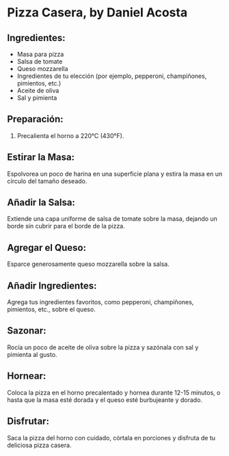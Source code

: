 <h1>Pizza Casera, by Daniel Acosta</h1>

<h2>Ingredientes:</h2>
    <ul>
        <li>Masa para pizza</li>
        <li>Salsa de tomate</li>
        <li>Queso mozzarella</li>
        <li>Ingredientes de tu elección (por ejemplo, pepperoni, champiñones, pimientos, etc.)</li>
        <li>Aceite de oliva</li>
        <li>Sal y pimienta</li>
    </ul>

<h2>Preparación:</h2>
    <ol>
        <li>Precalienta el horno a 220°C (430°F).</li>
    </ol>

<h2>Estirar la Masa:</h2>
    <p>Espolvorea un poco de harina en una superficie plana y estira la masa en un círculo del tamaño deseado.</p>

<h2>Añadir la Salsa:</h2>
    <p>Extiende una capa uniforme de salsa de tomate sobre la masa, dejando un borde sin cubrir para el borde de la pizza.</p>

<h2>Agregar el Queso:</h2>
    <p>Esparce generosamente queso mozzarella sobre la salsa.</p>

<h2>Añadir Ingredientes:</h2>
    <p>Agrega tus ingredientes favoritos, como pepperoni, champiñones, pimientos, etc., sobre el queso.</p>

<h2>Sazonar:</h2>
    <p>Rocía un poco de aceite de oliva sobre la pizza y sazónala con sal y pimienta al gusto.</p>

<h2>Hornear:</h2>
    <p>Coloca la pizza en el horno precalentado y hornea durante 12-15 minutos, o hasta que la masa esté dorada y el queso esté burbujeante y dorado.</p>

<h2>Disfrutar:</h2>
    <p>Saca la pizza del horno con cuidado, córtala en porciones y disfruta de tu deliciosa pizza casera.</p>